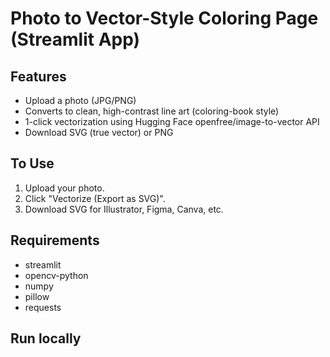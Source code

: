 # Photo to Vector-Style Coloring Page (Streamlit App)

## Features
- Upload a photo (JPG/PNG)
- Converts to clean, high-contrast line art (coloring-book style)
- 1-click vectorization using Hugging Face openfree/image-to-vector API
- Download SVG (true vector) or PNG

## To Use
1. Upload your photo.
2. Click "Vectorize (Export as SVG)".
3. Download SVG for Illustrator, Figma, Canva, etc.

## Requirements
- streamlit
- opencv-python
- numpy
- pillow
- requests

## Run locally
